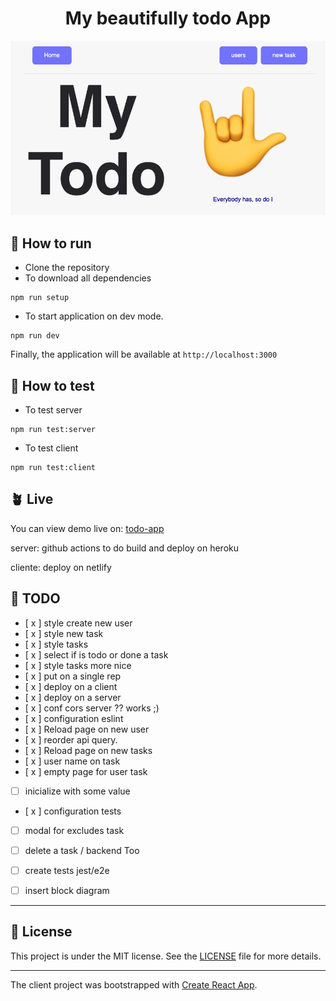<h1 align="center">My beautifully todo App</h1>

<p align="center">
  <img alt="Preview" src="./.github/preview.png">
</p>

## 🚀 How to run

- Clone the repository
- To download all dependencies
```shell
npm run setup
```
- To start application on dev mode.
```shell
npm run dev
```

Finally, the application will be available at `http://localhost:3000`

## 🧪 How to test

- To test server
```shell
npm run test:server
```
- To test client
```shell
npm run test:client
```

## 🪴 Live
You can view demo live on: [todo-app](https://mystifying-hodgkin-6d03c9.netlify.app/)

server: github actions to do build and deploy on heroku

cliente: deploy on netlify

## 🎩 TODO

- [ x ] style create new user
- [ x ] style new task
- [ x ] style tasks
- [ x ] select if is todo or done a task
- [ x ] style tasks more nice
- [ x ] put on a single rep
- [ x ] deploy on a client
- [ x ] deploy on a server
- [ x ] conf cors server ?? works ;) 
- [ x ] configuration eslint
- [ x ] Reload page on new user
- [ x ] reorder api query. 
- [ x ] Reload page on new tasks
- [ x ] user name on task
- [ x ] empty page for user task
- [ ] inicialize with some value
- [ x ] configuration tests
- [ ] modal for excludes task
- [ ] delete a task / backend Too
- [ ] create tests jest/e2e
- [ ] insert block diagram 


---
## 📄 License

This project is under the MIT license. See the [LICENSE](LICENSE.md) file for more details.

---

The client project was bootstrapped with [Create React App](https://github.com/facebook/create-react-app).
